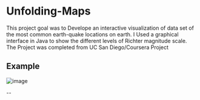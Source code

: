 # Unfolding-Maps

This project goal was to Develope an interactive visualization of data set of the most common earth-quake locations on earth. I Used a graphical interface in Java to show the different levels of Richter magnitude scale. The Project was completed from UC San Diego/Coursera Project


## Example

![image](https://user-images.githubusercontent.com/46433229/103999027-78ccc100-516a-11eb-8b9b-5e8184009b26.png)


--
